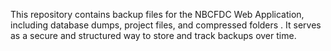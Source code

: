 This repository contains backup files for the NBCFDC Web Application, including database dumps, project files, and compressed folders . It serves as a secure and structured way to store and track backups over time.
